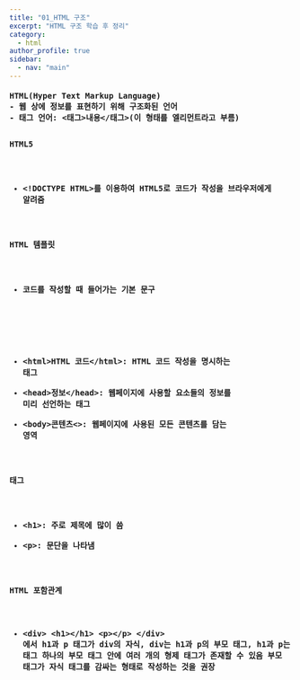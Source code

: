 ```yaml
---
title: "01_HTML 구조"
excerpt: "HTML 구조 학습 후 정리"
category: 
  - html
author_profile: true
sidebar:
  - nav: "main" 
---
```

<h4>
<pre>
HTML(Hyper Text Markup Language)
- 웹 상에 정보를 표현하기 위해 구조화된 언어
- 태그 언어: &lt;태그&gt;내용&lt;/태그&gt;(이 형태를 엘리먼트라고 부름)

HTML5
- &lt;!DOCTYPE HTML&gt;를 이용하여 HTML5로 코드가 작성을 브라우저에게 알려줌

HTML 템플릿
- 코드를 작성할 때 들어가는 기본 문구
<script src="https://gist.github.com/nyj001012/cd17511dd0cc068a52a647c3bc69711d.js"></script>
- &lt;html&gt;HTML 코드&lt;/html&gt;: HTML 코드 작성을 명시하는 태그
- &lt;head&gt;정보&lt;/head&gt;: 웹페이지에 사용할 요소들의 정보를 미리 선언하는 태그
- &lt;body&gt;콘텐츠&lt;&gt;: 웹페이지에 사용된 모든 콘텐츠를 담는 영역

태그
- &lt;h1&gt;: 주로 제목에 많이 씀
- &lt;p&gt;: 문단을 나타냄

HTML 포함관계
- &lt;div&gt;
    &lt;h1&gt;&lt;/h1&gt;
    &lt;p&gt;&lt;/p&gt;
  &lt;/div&gt;
  에서 h1과 p 태그가 div의 자식, div는 h1과 p의 부모 태그, h1과 p는 형제 태그
  하나의 부모 태그 안에 여러 개의 형제 태그가 존재할 수 있음
  부모 태그가 자식 태그를 감싸는 형태로 작성하는 것을 권장
</pre>
</h4>
